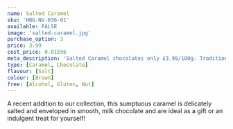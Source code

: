 ```yaml
---
name: Salted Caramel
sku: 'HBG-NV-036-01'
available: FALSE
image: 'salted-caramel.jpg'
purchase_option: 3
price: 3.99
cost_price: 0.01596
meta_description: 'Salted Caramel chocolates only £3.99/100g. Traditional sweets and more at Humbugs Confectionery Store. Specialists in satisfying your sweet tooth!'
type: [Caramel, Chocolate]
flavour: [Salt]
colour: [Brown]
free: [Alcohol, Gluten, Nut]
---
```

A recent addition to our collection, this sumptuous caramel is delicately salted and enveloped in smooth, milk chocolate and are ideal as a gift or an indulgent treat for yourself!
